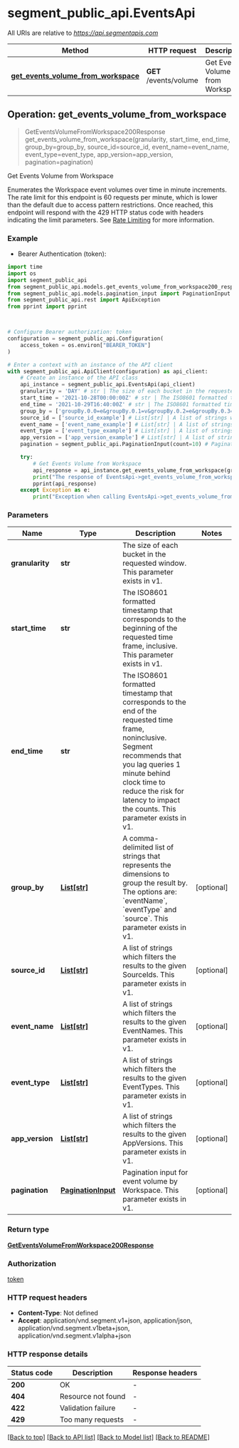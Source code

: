 # segment_public_api.EventsApi

All URIs are relative to *https://api.segmentapis.com*

Method | HTTP request | Description
------------- | ------------- | -------------
[**get_events_volume_from_workspace**](EventsApi.md#get_events_volume_from_workspace) | **GET** /events/volume | Get Events Volume from Workspace



## Operation: get_events_volume_from_workspace

> GetEventsVolumeFromWorkspace200Response get_events_volume_from_workspace(granularity, start_time, end_time, group_by=group_by, source_id=source_id, event_name=event_name, event_type=event_type, app_version=app_version, pagination=pagination)

Get Events Volume from Workspace

Enumerates the Workspace event volumes over time in minute increments.   The rate limit for this endpoint is 60 requests per minute, which is lower than the default due to access pattern restrictions. Once reached, this endpoint will respond with the 429 HTTP status code with headers indicating the limit parameters. See [Rate Limiting](/#tag/Rate-Limits) for more information.

### Example

* Bearer Authentication (token):
```python
import time
import os
import segment_public_api
from segment_public_api.models.get_events_volume_from_workspace200_response import GetEventsVolumeFromWorkspace200Response
from segment_public_api.models.pagination_input import PaginationInput
from segment_public_api.rest import ApiException
from pprint import pprint



# Configure Bearer authorization: token
configuration = segment_public_api.Configuration(
    access_token = os.environ["BEARER_TOKEN"]
)

# Enter a context with an instance of the API client
with segment_public_api.ApiClient(configuration) as api_client:
    # Create an instance of the API class
    api_instance = segment_public_api.EventsApi(api_client)
    granularity = 'DAY' # str | The size of each bucket in the requested window.  This parameter exists in v1.
    start_time = '2021-10-28T00:00:00Z' # str | The ISO8601 formatted timestamp that corresponds to the beginning of the requested time frame, inclusive.  This parameter exists in v1.
    end_time = '2021-10-29T16:40:00Z' # str | The ISO8601 formatted timestamp that corresponds to the end of the requested time frame, noninclusive. Segment recommends that you lag queries 1 minute behind clock time to reduce the risk for latency to impact the counts.  This parameter exists in v1.
    group_by = ['groupBy.0.0=e&groupBy.0.1=v&groupBy.0.2=e&groupBy.0.3=n&groupBy.0.4=t&groupBy.0.5=T&groupBy.0.6=y&groupBy.0.7=p&groupBy.0.8=e'] # List[str] | A comma-delimited list of strings that represents the dimensions to group the result by. The options are: `eventName`, `eventType` and `source`.  This parameter exists in v1. (optional)
    source_id = ['source_id_example'] # List[str] | A list of strings which filters the results to the given SourceIds.  This parameter exists in v1. (optional)
    event_name = ['event_name_example'] # List[str] | A list of strings which filters the results to the given EventNames.  This parameter exists in v1. (optional)
    event_type = ['event_type_example'] # List[str] | A list of strings which filters the results to the given EventTypes.  This parameter exists in v1. (optional)
    app_version = ['app_version_example'] # List[str] | A list of strings which filters the results to the given AppVersions.  This parameter exists in v1. (optional)
    pagination = segment_public_api.PaginationInput(count=10) # PaginationInput | Pagination input for event volume by Workspace.  This parameter exists in v1. (optional)

    try:
        # Get Events Volume from Workspace
        api_response = api_instance.get_events_volume_from_workspace(granularity, start_time, end_time, group_by=group_by, source_id=source_id, event_name=event_name, event_type=event_type, app_version=app_version, pagination=pagination)
        print("The response of EventsApi->get_events_volume_from_workspace:\n")
        pprint(api_response)
    except Exception as e:
        print("Exception when calling EventsApi->get_events_volume_from_workspace: %s\n" % e)
```



### Parameters

Name | Type | Description  | Notes
------------- | ------------- | ------------- | -------------
 **granularity** | **str**| The size of each bucket in the requested window.  This parameter exists in v1. | 
 **start_time** | **str**| The ISO8601 formatted timestamp that corresponds to the beginning of the requested time frame, inclusive.  This parameter exists in v1. | 
 **end_time** | **str**| The ISO8601 formatted timestamp that corresponds to the end of the requested time frame, noninclusive. Segment recommends that you lag queries 1 minute behind clock time to reduce the risk for latency to impact the counts.  This parameter exists in v1. | 
 **group_by** | [**List[str]**](str.md)| A comma-delimited list of strings that represents the dimensions to group the result by. The options are: &#x60;eventName&#x60;, &#x60;eventType&#x60; and &#x60;source&#x60;.  This parameter exists in v1. | [optional] 
 **source_id** | [**List[str]**](str.md)| A list of strings which filters the results to the given SourceIds.  This parameter exists in v1. | [optional] 
 **event_name** | [**List[str]**](str.md)| A list of strings which filters the results to the given EventNames.  This parameter exists in v1. | [optional] 
 **event_type** | [**List[str]**](str.md)| A list of strings which filters the results to the given EventTypes.  This parameter exists in v1. | [optional] 
 **app_version** | [**List[str]**](str.md)| A list of strings which filters the results to the given AppVersions.  This parameter exists in v1. | [optional] 
 **pagination** | [**PaginationInput**](.md)| Pagination input for event volume by Workspace.  This parameter exists in v1. | [optional] 

### Return type

[**GetEventsVolumeFromWorkspace200Response**](GetEventsVolumeFromWorkspace200Response.md)

### Authorization

[token](../README.md#token)

### HTTP request headers

 - **Content-Type**: Not defined
 - **Accept**: application/vnd.segment.v1+json, application/json, application/vnd.segment.v1beta+json, application/vnd.segment.v1alpha+json

### HTTP response details
| Status code | Description | Response headers |
|-------------|-------------|------------------|
**200** | OK |  -  |
**404** | Resource not found |  -  |
**422** | Validation failure |  -  |
**429** | Too many requests |  -  |

[[Back to top]](#) [[Back to API list]](../README.md#documentation-for-api-endpoints) [[Back to Model list]](../README.md#documentation-for-models) [[Back to README]](../README.md)


